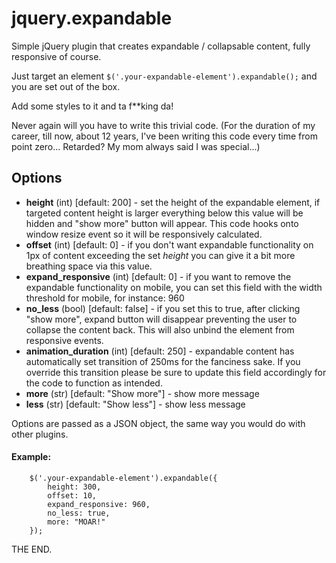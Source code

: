 # jquery.expandable

Simple jQuery plugin that creates expandable / collapsable content, fully responsive of course.

Just target an element `$('.your-expandable-element').expandable();` and you are set out of the box.

Add some styles to it and ta f**king da!

Never again will you have to write this trivial code. (For the duration of my career, till now, about 12 years, I've been writing this code every time from point zero... Retarded? My mom always said I was special...)

## Options

* **height** (int) [default: 200]               - set the height of the expandable element, if targeted content height is larger everything below this value will be hidden and "show more" button will appear. This code hooks onto window resize event so it will be responsively calculated.
* **offset** (int) [default: 0]                 - if you don't want expandable functionality on 1px of content exceeding the set *height* you can give it a bit more breathing space via this value.
* **expand_responsive** (int) [default: 0]      - if you want to remove the expandable functionality on mobile, you can set this field with the width threshold for mobile, for instance: 960
* **no_less** (bool) [default: false]           - if you set this to true, after clicking "show more", expand button will disappear preventing the user to collapse the content back. This will also unbind the element from responsive events.
* **animation_duration** (int) [default: 250]   - expandable content has automatically set transition of 250ms for the fanciness sake. If you override this transition please be sure to update this field accordingly for the code to function as intended.
* **more** (str) [default: "Show more"]         - show more message
* **less** (str) [default: "Show less"]         - show less message

Options are passed as a JSON object, the same way you would do with other plugins.

#### Example:

```
    $('.your-expandable-element').expandable({
        height: 300,
        offset: 10,
        expand_responsive: 960,
        no_less: true,
        more: "MOAR!"
    });
```

THE END.
